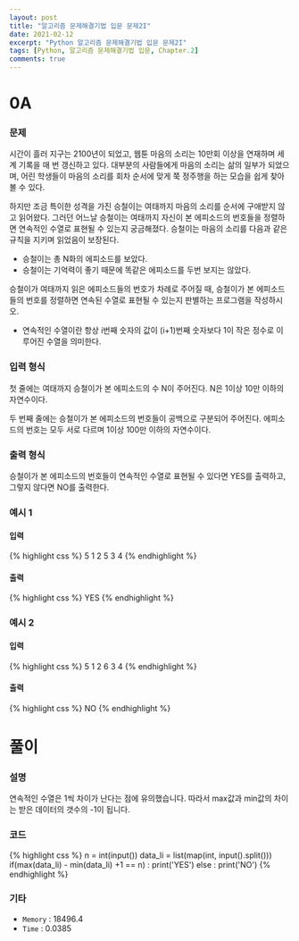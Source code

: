 ```yaml
---
layout: post
title: "알고리즘 문제해결기법 입문 문제2I"
date: 2021-02-12
excerpt: "Python 알고리즘 문제해결기법 입문 문제2I"
tags: [Python, 알고리즘 문제해결기법 입문, Chapter.2]
comments: true
---
```

# 0A

### 문제
시간이 흘러 지구는 2100년이 되었고, 웹툰 마음의 소리는 10만회 이상을 연재하며 세계 기록을 매 번 갱신하고 있다. 대부분의 사람들에게 마음의 소리는 삶의 일부가 되었으며, 어린 학생들이 마음의 소리를 회차 순서에 맞게 쭉 정주행을 하는 모습을 쉽게 찾아 볼 수 있다.

하지만 조금 특이한 성격을 가진 승철이는 여태까지 마음의 소리를 순서에 구애받지 않고 읽어왔다. 그러던 어느날 승철이는 여태까지 자신이 본 에피소드의 번호들을 정렬하면 연속적인 수열로 표현될 수 있는지 궁금해졌다. 승철이는 마음의 소리를 다음과 같은 규칙을 지키며 읽었음이 보장된다.

- 승철이는 총 N화의 에피소드를 보았다.
- 승철이는 기억력이 좋기 때문에 똑같은 에피소드를 두번 보지는 않았다.

승철이가 여태까지 읽은 에피소드들의 번호가 차례로 주어질 때, 승철이가 본 에피소드들의 번호를 정렬하면 연속된 수열로 표현될 수 있는지 판별하는 프로그램을 작성하시오.

- 연속적인 수열이란 항상 i번째 숫자의 값이 (i+1)번째 숫자보다 1이 작은 정수로 이루어진 수열을 의미한다.

### 입력 형식
첫 줄에는 여태까지 승철이가 본 에피소드의 수 N이 주어진다. N은 1이상 10만 이하의 자연수이다.

두 번째 줄에는 승철이가 본 에피소드의 번호들이 공백으로 구분되어 주어진다. 에피소드의 번호는 모두 서로 다르며 1이상 100만 이하의 자연수이다.

### 출력 형식
승철이가 본 에피소드의 번호들이 연속적인 수열로 표현될 수 있다면 YES를 출력하고, 그렇지 않다면 NO를 출력한다.

### 예시 1
#### 입력
{% highlight css %}
5
1 2 5 3 4
{% endhighlight %}
#### 출력
{% highlight css %}
YES
{% endhighlight %}

### 예시 2
#### 입력
{% highlight css %}
5
1 2 6 3 4
{% endhighlight %}
#### 출력
{% highlight css %}
NO
{% endhighlight %}


# 풀이

### 설명
연속적인 수열은 1씩 차이가 난다는 점에 유의했습니다. 따라서 max값과 min값의 차이는 받은 데이터의 갯수의 -1이 됩니다. 

### 코드
{% highlight css %}
n = int(input())
data_li = list(map(int, input().split()))
if(max(data_li) - min(data_li) +1 == n) : print('YES')
else : print('NO')
{% endhighlight %}

### 기타
- `Memory` : 18496.4
- `Time` : 0.0385